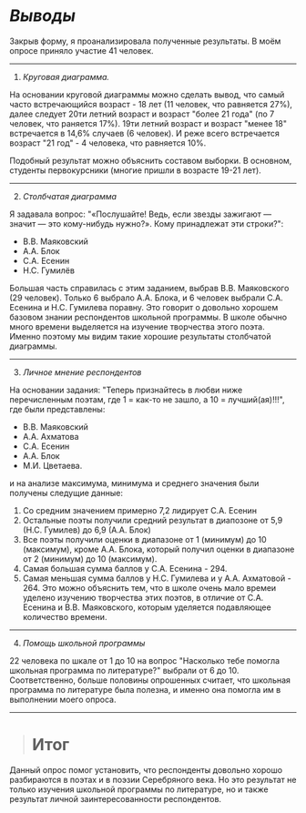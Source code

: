 # *Выводы*

Закрыв форму, я проанализировала полученные результаты. В моём опросе приняло участие 41 человек.

___
1. *Круговая диаграмма.* 

На основании круговой диаграммы можно сделать вывод, что самый часто встречающийся возраст - 18 лет (11 человек, что равняется 27%), 
далее следует 20ти летний возраст и возраст "более 21 года" (по 7 человек, что раняется 17%). 19ти летний возраст и возраст "менее 18"
встречается в 14,6% случаев (6 человек). И реже всего встречается возраст "21 год" - 4 человека, что равняется 10%. 

Подобный результат можно объяснить составом выборки. В основном, студенты первокурсники (многие пришли в возрасте 19-21 лет). 

___
2. *Столбчатая диаграмма*

Я задавала вопрос: "«Послушайте! Ведь, если звезды зажигают — значит — это кому-нибудь нужно?».
Кому принадлежат эти строки?":
- В.В. Маяковский 
- А.А. Блок 
- С.А. Есенин 
- Н.С. Гумилёв 

Большая часть справилась с этим заданием, выбрав В.В. Маяковского (29 человек). Только 6 выбрало А.А. Блока, и 6 человек выбрали С.А. Есенина и Н.С. Гумилева поравну.
Это говорит о довольно хорошем базовом знании респондентов школьной программы. В школе обычно много времени выделяется на изучение творчества этого поэта. Именно поэтому мы видим такие хорошие результаты столбчатой диаграммы. 

___
3. *Личное мнение респондентов* 

На основании задания: "Теперь признайтесь в любви ниже перечисленным поэтам, где 1 = как-то не зашло, а 10 = лучший(ая)!!!", где были представлены:
- В.В. Маяковский 
- А.А. Ахматова 
- С.А. Есенин 
- А.А. Блок 
- М.И. Цветаева.

и на анализе максимума, минимума и среднего значения были получены следущие данные:
1. Со средним значением примерно 7,2 лидирует С.А. Есенин 
2. Остальные поэты получили средний результат в диапозоне от 5,9 (Н.С. Гумилев) до 6,9 (А.А. Блок)
3. Все поэты получили оценки в диапазоне от 1 (минимум) до 10 (максимум), кроме А.А. Блока, который получил оценки в диапазоне от 2 (минимум) до 10 (максимум). 
4. Самая большая сумма баллов у С.А. Есенина - 294. 
5. Самая меньшая сумма баллов у Н.С. Гумилева и у А.А. Ахматовой - 264. Это можно объяснить тем, что в школе очень мало времеи уделено изучению творчества этих поэтов, в отличие от С.А. Есенина и В.В. Маяковского, которым уделяется подавляющее количество времени. 

___
4. *Помощь школьной программы*

22 человека по шкале от 1 до 10 на вопрос "Насколько тебе помогла школьная программа по литературе?" выбрали от 6 до 10. Соответственно, больше половины
опрошенных считает, что школьная программа по литературе была полезна, и именно она помогла им в выполнении моего опроса. 

___
> # Итог
Данный опрос помог установить, что респонденты довольно хорошо разбираются в поэтах и в поэзии Серебряного века.
Но это результат не только изучения школьной программы по литературе, но и также результат личной заинтересованности респондентов. 


